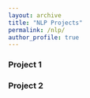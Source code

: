 ```yaml
---
layout: archive
title: "NLP Projects"
permalink: /nlp/
author_profile: true
---
```


<h3>Project 1</h3>




<h3>Project 2</h3>


